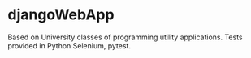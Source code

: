 # djangoWebApp
Based on University classes of programming utility applications.
Tests provided in Python Selenium, pytest.
